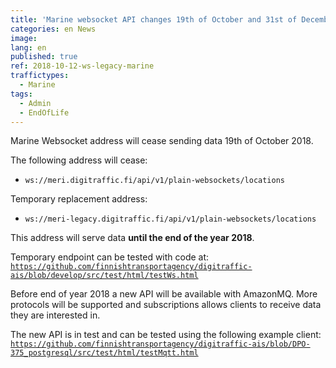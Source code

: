 ```yaml
---
title: 'Marine websocket API changes 19th of October and 31st of December 2018'
categories: en News
image:
lang: en
published: true
ref: 2018-10-12-ws-legacy-marine
traffictypes:
  - Marine
tags:
  - Admin
  - EndOfLife
---
```


Marine Websocket address will cease sending data 19th of October 2018.

The following address will cease:
* `ws://meri.digitraffic.fi/api/v1/plain-websockets/locations`

Temporary replacement address:
* `ws://meri-legacy.digitraffic.fi/api/v1/plain-websockets/locations`

This address will serve data **until the end of the year 2018**.

Temporary endpoint can be tested with code at:
[```https://github.com/finnishtransportagency/digitraffic-ais/blob/develop/src/test/html/testWs.html```](https://github.com/finnishtransportagency/digitraffic-ais/blob/develop/src/test/html/testWs.html)

Before end of year 2018 a new API will be available with AmazonMQ.
More protocols will be supported and subscriptions allows clients to receive data they are interested in.

The new API is in test and can be tested using the following example client:
[```https://github.com/finnishtransportagency/digitraffic-ais/blob/DPO-375_postgresql/src/test/html/testMqtt.html```](https://github.com/finnishtransportagency/digitraffic-ais/blob/DPO-375_postgresql/src/test/html/testMqtt.html)
